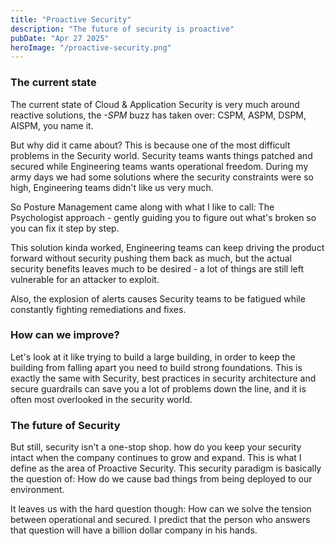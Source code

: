 ```yaml
---
title: "Proactive Security"
description: "The future of security is proactive"
pubDate: "Apr 27 2025"
heroImage: "/proactive-security.png"
---
```


### The current state

The current state of Cloud & Application Security is very much around reactive solutions, the _-SPM_ buzz has taken over: CSPM, ASPM, DSPM, AISPM, you name it.

But why did it came about?
This is because one of the most difficult problems in the Security world.
Security teams wants things patched and secured while Engineering teams wants operational freedom. During my army days we had some solutions where the security constraints were so high, Engineering teams didn't like us very much.

So Posture Management came along with what I like to call: The Psychologist approach - gently guiding you to figure out what's broken so you can fix it step by step.

This solution kinda worked, Engineering teams can keep driving the product forward without security pushing them back as much, but the actual security benefits leaves much to be desired - a lot of things are still left vulnerable for an attacker to exploit.

Also, the explosion of alerts causes Security teams to be fatigued while constantly fighting remediations and fixes.

### How can we improve?

Let's look at it like trying to build a large building, in order to keep the building from falling apart you need to build strong foundations.
This is exactly the same with Security, best practices in security architecture and secure guardrails can save you a lot of problems down the line, and it is often most overlooked in the security world.

### The future of Security

But still, security isn't a one-stop shop. how do you keep your security intact when the company continues to grow and expand.
This is what I define as the area of Proactive Security.
This security paradigm is basically the question of: How do we cause bad things from being deployed to our environment.

It leaves us with the hard question though: How can we solve the tension between operational and secured.
I predict that the person who answers that question will have a billion dollar company in his hands.
